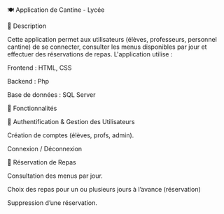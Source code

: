 🍽️ Application de Cantine - Lycée

📌 Description

Cette application permet aux utilisateurs (élèves, professeurs, personnel cantine) de se connecter, consulter les menus disponibles par jour et effectuer des réservations de repas. L'application utilise :

Frontend : HTML, CSS

Backend : Php

Base de données : SQL Server

🚀 Fonctionnalités

🔑 Authentification & Gestion des Utilisateurs

Création de comptes (élèves, profs, admin).

Connexion / Déconnexion

📅 Réservation de Repas

Consultation des menus par jour.

Choix des repas pour un ou plusieurs jours à l’avance (réservation)

Suppression d’une réservation.

